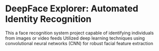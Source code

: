 # DeepFace Explorer: Automated Identity Recognition
This a face recognition system project capable of identifying individuals from images or video feeds
Utilized deep learning techniques using convolutional neural networks (CNN) for robust facial feature extraction
